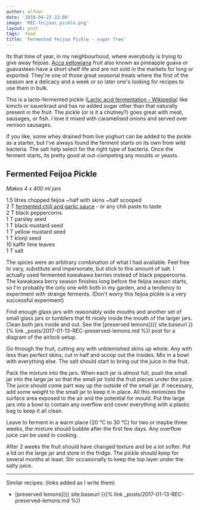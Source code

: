 ```yaml
---
author: elfnor
date: '2018-04-23 22:00'
image: 'REC-feijoa\_pickle.png'
layout: post
tags:  food
title: 'Fermented Feijoa Pickle - sugar free'
---
```


Its that time of year, in my neighbourhood, where everybody is trying to give away feijoas. [Acca sellowiana](https://en.wikipedia.org/wiki/Acca_sellowiana) fruit also known as pineapple guava or guavasteen have a short shelf life and are not sold in the markets for long or exported. They\'re one of those great seasonal treats where the first of the season are a delicacy and a week or so later one\'s looking for recipes to use them in bulk.

This is a lacto-fermented pickle ([Lactic acid fermentation - Wikipedia](https://en.wikipedia.org/wiki/Lactic_acid_fermentation)) like kimchi or sauerkraut and has no added sugar other than that naturally present in the fruit. The pickle (or is it a chutney?) goes great with meat, sausages, or fish. I love it mixed with caramelised onions and served over venison sausages.

If you like, some whey drained from live yoghurt can be added to the pickle as a starter, but I\'ve always found the ferment starts on its own from wild bacteria. The salt help select for the right type of bacteria. Once the ferment starts, its pretty good at out-competing any moulds or yeasts.

## Fermented Feijoa Pickle

*Makes 4 x 400 ml jars*

1.5 litres chopped feijoa \~half with skins \~half scooped\
2 T [fermented chili and garlic sauce](http://elfnor.com/fermented-chili-and-garlic-sauce.html) - or any chili paste to taste\
2 T black peppercorns\
1 T parsley seed\
1 T black mustard seed\
1 T yellow mustard seed\
1 T klonji seed\
10 kaffir lime leaves\
1 T salt

The spices were an arbitrary combination of what I had available. Feel free to vary, substitute and impersonate, but stick to this amount of salt. I actually used fermented kawakawa berries instead of black peppercorns. The kawakawa berry season finishes long before the feijoa season starts, so I\'m probably the only one with both in my garden, and a tendency to experiment with strange ferments. (Don\'t worry this feijoa pickle is a very successful experiment)

Find enough glass jars with reasonably wide mouths and another set of small glass jars or tumblers that fit nicely inside the mouth of the larger jars. Clean both jars inside and out. See the [preserved lemons]({{ site.baseurl }}{% link _posts/2017-01-13-REC-preserved-lemons.md %}) post for a diagram of the airlock setup.

Go through the fruit, cutting any with unblemished skins up whole. Any with less than perfect skins, cut in half and scoop out the insides. Mix in a bowl with everything else. The salt should start to bring out the juice in the fruit.

Pack the mixture into the jars. When each jar is almost full, push the small jar into the large jar so that the small jar hold the fruit pieces under the juice. The juice should come part way up the outside of the small jar. If necessary, add some weight to the small jar to keep it in place. All this minimizes the surface area exposed to the air and the potential for mould. Put the large jars into a bowl to contain any overflow and cover everything with a plastic bag to keep it all clean.

Leave to ferment in a warm place (20 °C to 30 °C) for two or maybe three weeks, the mixture should bubble after the first few days. Any overflow juice can be used in cooking.

After 2 weeks the fruit should have changed texture and be a lot softer. Put a lid on the large jar and store in the fridge. The pickle should keep for several months at least. Stir occasionally to keep the top layer under the salty juice.

------------------------------------------------------------------------

Similar recipes: (links added as I write them)

-   [preserved lemons]({{ site.baseurl }}{% link _posts/2017-01-13-REC-preserved-lemons.md %})
